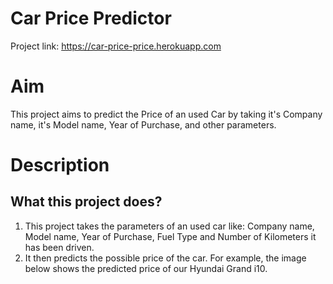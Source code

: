 # Car Price Predictor

Project link: https://car-price-price.herokuapp.com

# Aim

This project aims to predict the Price of an used Car by taking it's Company name, it's Model name, Year of Purchase, and other parameters.



# Description

## What this project does?

1. This project takes the parameters of an used car like: Company name, Model name, Year of Purchase, Fuel Type and Number of Kilometers it has been driven.
2. It then predicts the possible price of the car. For example, the image below shows the predicted price of our Hyundai Grand i10. 


